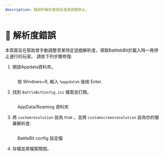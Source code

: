 ```yaml
---
description: 錯誤的解析度設定造成遊戲停止。
---
```


# 🔘 解析度錯誤

本頁面旨在幫助曾手動調整至某特定遊戲解析度，導致BattlebBit於載入時一再停止運行的玩家。 請依下列步驟修復:

1. 開啟Appdata資料夾。

<figure><img src="../.gitbook/assets/run_menu_appdata.png" alt=""><figcaption><p>按 Windows+R, 輸入 <code>%appdata%</code> 後按 Enter.</p></figcaption></figure>

2. 找到 `BattleBitConfig.ini` 檔案並打開。

<figure><img src="../.gitbook/assets/appdata_folder_config_file.png" alt=""><figcaption><p>AppData/Roaming 資料夾</p></figcaption></figure>

3. &#x20;將 `customresolution` 設為 true ，並將 `customscreenresolution` 設為你的螢幕解析度:

<figure><img src="../.gitbook/assets/config_file.png" alt=""><figcaption><p>BattleBit config 設定檔</p></figcaption></figure>

4. &#x20;存檔並將檔案關閉。
